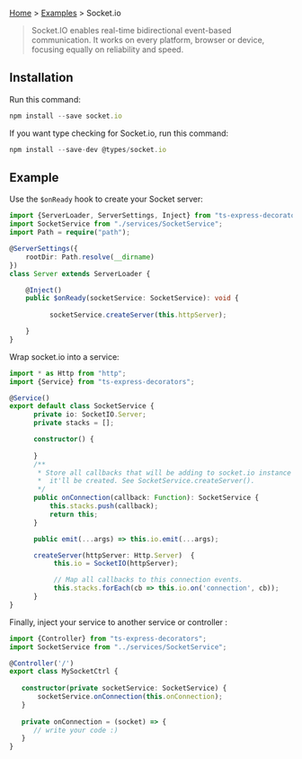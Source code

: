 [Home](https://github.com/Romakita/ts-express-decorators/wiki) > [Examples](https://github.com/Romakita/ts-express-decorators/wiki/Examples) > Socket.io

>  Socket.IO enables real-time bidirectional event-based communication. It works on every platform, browser or device, focusing equally on reliability and speed. 

## Installation
Run this command:
```typescript
npm install --save socket.io
```
If you want type checking for Socket.io, run this command:
```typescript
npm install --save-dev @types/socket.io
```

## Example 

Use the `$onReady` hook to create your Socket server:
```typescript
import {ServerLoader, ServerSettings, Inject} from "ts-express-decorators";
import SocketService from "./services/SocketService";
import Path = require("path");

@ServerSettings({
    rootDir: Path.resolve(__dirname)
})
class Server extends ServerLoader {

    @Inject()
    public $onReady(socketService: SocketService): void {
        
          socketService.createServer(this.httpServer);

    }
}
```
Wrap socket.io into a service:
```typescript
import * as Http from "http";
import {Service} from "ts-express-decorators";

@Service()
export default class SocketService {
      private io: SocketIO.Server;
      private stacks = [];

      constructor() {
          
      }
      /**
       * Store all callbacks that will be adding to socket.io instance when
       *  it'll be created. See SocketService.createServer().
       */
      public onConnection(callback: Function): SocketService {
          this.stacks.push(callback);
          return this;
      }

      public emit(...args) => this.io.emit(...args);

      createServer(httpServer: Http.Server)  {
           this.io = SocketIO(httpServer);

           // Map all callbacks to this connection events.
           this.stacks.forEach(cb => this.io.on('connection', cb));
      }
}
```

Finally, inject your service to another service or controller : 

```typescript
import {Controller} from "ts-express-decorators";
import SocketService from "../services/SocketService";

@Controller('/')
export class MySocketCtrl {
    
   constructor(private socketService: SocketService) {
       socketService.onConnection(this.onConnection);
   }
   
   private onConnection = (socket) => {
      // write your code :)
   }
}
```
